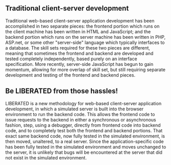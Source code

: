<h2>Traditional client-server development</h2>

Traditional web-based client-server application development has been
accomplished in two separate pieces: the frontend portion which runs on the
client machine has been written in HTML and JavaScript; and the backend
portion which runs on the server machine has been written in PHP, ASP.net, or
some other "server-side" language which typically interfaces to a
database. The skill sets required for these two pieces are different, meaning
that sometimes the frontend and backend are developed and tested completely
independently, based purely on an interface specification. More recently,
server-side JavaScript has begun to gain momentum, allowing for more overlap
of skill set, but still requiring separate development and testing of the
frontend and backend pieces.

<h2>Be LIBERATED from those hassles!</h2>

LIBERATED is a new methodology for web-based client-server application
development, in which a simulated server is built into the browser environment
to run the backend code. This allows the frontend code to issue requests to
the backend in either a synchronous or asynchronous fashion, step, using a
debugger, directly from frontend code into backend code, and to completely
test both the frontend and backend portions. That exact same backend code, now
fully tested in the simulated environment, is then moved, unaltered, to a real
server. Since the application-specific code has been fully tested in the
simulated environment and moves unchanged to the server, it is unlikely that
bugs will be encountered at the server that did not exist in the simulated
environment.
